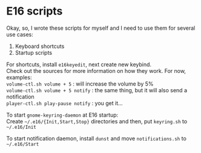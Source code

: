 # E16 scripts
Okay, so, I wrote these scripts for myself and I need to use them for several use cases:
1. Keyboard shortcuts
2. Startup scripts

For shortcuts, install `e16keyedit`, next create new keybind. \
Check out the sources for more information on how they work. For now, examples: \
`volume-ctl.sh volume + 5` : will increase the volume by 5% \
`volume-ctl.sh volume + 5 notify` : the same thing, but it will also send a notification \
`player-ctl.sh play-pause notify` : you get it...

To start `gnome-keyring-daemon` at E16 startup: \
Create `~/.e16/{Init,Start,Stop}` directories and then, put `keyring.sh` to `~/.e16/Init`

To start notification daemon, install `dunst` and move `notifications.sh` to `~/.e16/Start`
